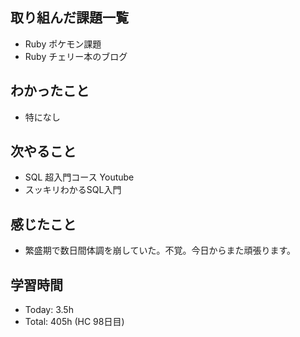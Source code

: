 ## 取り組んだ課題一覧
- Ruby ポケモン課題
- Ruby チェリー本のブログ
## わかったこと
- 特になし
## 次やること
- SQL 超入門コース Youtube
- スッキリわかるSQL入門
## 感じたこと
- 繁盛期で数日間体調を崩していた。不覚。今日からまた頑張ります。
## 学習時間
- Today: 3.5h
- Total: 405h (HC 98日目)